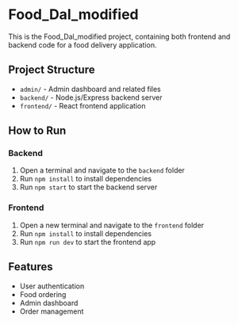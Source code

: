 # Food_Dal_modified

This is the Food_Dal_modified project, containing both frontend and backend code for a food delivery application.

## Project Structure

- `admin/` - Admin dashboard and related files
- `backend/` - Node.js/Express backend server
- `frontend/` - React frontend application

## How to Run

### Backend
1. Open a terminal and navigate to the `backend` folder
2. Run `npm install` to install dependencies
3. Run `npm start` to start the backend server

### Frontend
1. Open a new terminal and navigate to the `frontend` folder
2. Run `npm install` to install dependencies
3. Run `npm run dev` to start the frontend app

## Features
- User authentication
- Food ordering
- Admin dashboard
- Order management


